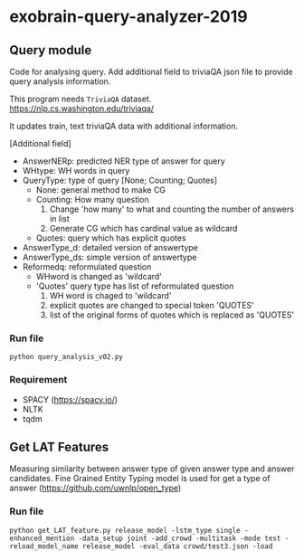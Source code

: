 # exobrain-query-analyzer-2019


## Query module

Code for analysing query. Add additional field to triviaQA json file to provide query analysis information.

This program needs `TriviaQA` dataset.
https://nlp.cs.washington.edu/triviaqa/

It updates train, text triviaQA data with additional information.

[Additional field]
- AnswerNERp: predicted NER type of answer for query
- WHtype: WH words in query
- QueryType: type of query [None; Counting; Quotes]
	- None: general method to make CG
	- Counting: How many question
		1. Change 'how many' to what and counting the number of answers in list
		2. Generate CG which has cardinal value as wildcard
	- Quotes: query which has explicit quotes
- AnswerType_d: detailed version of answertype
- AnswerType_ds: simple version of answertype
- Reformedq: reformulated question
	- WHword is changed as 'wildcard'
	- 'Quotes' query type has list of reformulated question
		1. WH word is chaged to 'wildcard'
		2. explicit quotes are changed to special token 'QUOTES'
		3. list of the original forms of quotes which is replaced as 'QUOTES'

### Run file

```
python query_analysis_v02.py
```
### Requirement
* SPACY (https://spacy.io/)
* NLTK
* tqdm


## Get LAT Features

Measuring similarity between answer type of given answer type and answer candidates.
Fine Grained Entity Typing model is used for get a type of answer (https://github.com/uwnlp/open_type)

### Run file
```
python get_LAT_feature.py release_model -lstm_type single -enhanced_mention -data_setup joint -add_crowd -multitask -mode test -reload_model_name release_model -eval_data crowd/test3.json -load
```
